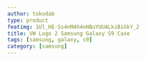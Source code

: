 ```yaml
---
author: tokodab
type: product
featimg: 1Ul_HE-Ss4nM4h4nHBuYUUALkiBiGkY_2
title: VW Logo 2 Samsung Galaxy S9 Case
tags: [samsung, galaxy, s9]
category: [samsung]
---
```

